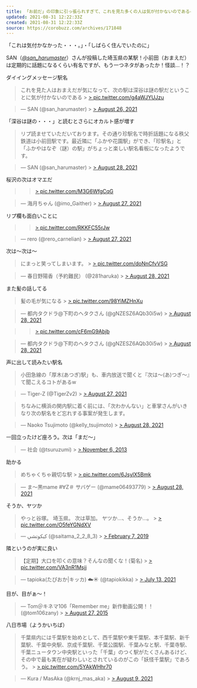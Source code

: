 ```yaml
---
title: 「お前だ」の印象に引っ張られすぎて、これを見た多くの人は気が付かないのである→本当だ！（笑）
updated: 2021-08-31 12:22:33Z
created: 2021-08-31 12:22:33Z
source: https://corobuzz.com/archives/171848
---
```


「これは気付かなかった・・・。」・「しばらく住んでいたのに」

SAN（[*@san_harumaster*](https://twitter.com/san_harumaster)）さんが投稿した埼玉県の某駅！小前田（おまえだ）は定期的に話題になるくらい有名ですが、もう一つネタがあったか！怪談…！？

ダイイングメッセージ駅名

> これを見た人はおまえだが気になって、次の駅は深谷は謎の駅だということに気が付かないのである > [> pic.twitter.com/g4aWJYUJzu](https://t.co/g4aWJYUJzu)

> — SAN (@san_harumaster) > [> August 26, 2021](https://twitter.com/san_harumaster/status/1430798500887810052?ref_src=twsrc%5Etfw)

「深谷は謎の・・・」と読むとさらにオカルト感が増す

> リプ読ませていただいております。その通り珍駅名で時折話題になる秩父鉄道は小前田駅です。最近隣に「ふかや花園駅」ができ、「珍駅名」と「ふかやはなぞ（謎）の駅」がちょっと楽しい駅名看板になったようです。

> — SAN (@san_harumaster) > [> August 28, 2021](https://twitter.com/san_harumaster/status/1431437286281940993?ref_src=twsrc%5Etfw)

桜沢の次はオマエだ
>   > [> pic.twitter.com/M3G6WfgCqG](https://t.co/M3G6WfgCqG)

> — 海月ちゃん (@imo_Gaither) > [> August 27, 2021](https://twitter.com/imo_Gaither/status/1431263488341471234?ref_src=twsrc%5Etfw)

リプ欄も面白いことに
>   > [> pic.twitter.com/RKKFC55rJw](https://t.co/RKKFC55rJw)

> — rero (@rero_carnelian) > [> August 27, 2021](https://twitter.com/rero_carnelian/status/1431390590134935553?ref_src=twsrc%5Etfw)

次は〜次は〜
> にまっと笑ってしまいます。 > [> pic.twitter.com/doNnCfvVSG](https://t.co/doNnCfvVSG)

> — 春日野陽香（予約難民） (@281haruka) > [> August 28, 2021](https://twitter.com/281haruka/status/1431452113624723467?ref_src=twsrc%5Etfw)

また髪の話してる
> 髪の毛が気になる > [> pic.twitter.com/98YiMZHnXu](https://t.co/98YiMZHnXu)

> — 都内タクドラ@下町のヘタクさん (@gNZESZ6AQb30i5w) > [> August 28, 2021](https://twitter.com/gNZESZ6AQb30i5w/status/1431433914887782405?ref_src=twsrc%5Etfw)

>   > [> pic.twitter.com/cF6mG9Abjb](https://t.co/cF6mG9Abjb)

> — 都内タクドラ@下町のヘタクさん (@gNZESZ6AQb30i5w) > [> August 28, 2021](https://twitter.com/gNZESZ6AQb30i5w/status/1431442998793957381?ref_src=twsrc%5Etfw)

声に出して読みたい駅名
> 小田急線の「厚木(あつぎ)駅」も、車内放送で聞くと『次は〜(あ)つぎ〜』て聞こえるコトがあるw

> — Tiger-Z (@TigerZv2) > [> August 27, 2021](https://twitter.com/TigerZv2/status/1431321864769466374?ref_src=twsrc%5Etfw)

> ちなみに横浜の関内駅に着く前には、「次わかんない」と車掌さんがいきなり次の駅名をど忘れする事案が発生します。

> — Naoko Tsujimoto (@kelly_tsujimoto) > [> August 28, 2021](https://twitter.com/kelly_tsujimoto/status/1431506016835801091?ref_src=twsrc%5Etfw)

一回立ったけど座ろう。次は「まだ〜」

> — 社会 (@tsuruzumi) > [> November 6, 2013](https://twitter.com/tsuruzumi/status/397906678617628673?ref_src=twsrc%5Etfw)

助かる
> めちゃくちゃ親切な駅 > [> pic.twitter.com/6JsylX5Bmk](https://t.co/6JsylX5Bmk)

> — ま〜黒mame #∀Z＃ サバゲー (@mame06493779) > [> August 28, 2021](https://twitter.com/mame06493779/status/1431424561929588744?ref_src=twsrc%5Etfw)

そうか、ヤツか
> やっと谷塚。
> 埼玉県。
> 次は草加。
> ヤツか…、そうか…。 > [> pic.twitter.com/O5feYGNdXV](https://t.co/O5feYGNdXV)

> — كيكوتشي (@saitama_2_2_8_3) > [> February 7, 2019](https://twitter.com/saitama_2_2_8_3/status/1093505812339642369?ref_src=twsrc%5Etfw)

隣というのが実に良い

> 【定期】大口を叩くの意味？そんなの聞くな！(菊名) > [> pic.twitter.com/VA3nR1Msjj](https://t.co/VA3nR1Msjj)

> — tapioka(たぴおか|キッカ) ☁️☀️ (@tapiokikka) > [> July 13, 2021](https://twitter.com/tapiokikka/status/1414736985386741783?ref_src=twsrc%5Etfw)

目が、目がぁ〜！

> — Tom＠キネマ106「Remember me」新作動画公開！！ (@tom106zany) > [> August 27, 2015](https://twitter.com/tom106zany/status/636908907353411584?ref_src=twsrc%5Etfw)

八日市場（ようかいちば）

> 千葉県内には千葉駅を始めとして、西千葉駅や東千葉駅、本千葉駅、新千葉駅、千葉中央駅、京成千葉駅、千葉公園駅、千葉みなと駅、千葉寺駅、千葉ニュータウン中央駅といった「千葉」のつく駅がたくさんあるけど、その中で最も実在が疑わしいとされているのがこの「妖怪千葉駅」であろう。 > [> pic.twitter.com/5YAkWHhr70](https://t.co/5YAkWHhr70)

> — Kura / MasAka (@krnj_mas_aka) > [> August 9, 2021](https://twitter.com/krnj_mas_aka/status/1424571416700080133?ref_src=twsrc%5Etfw)